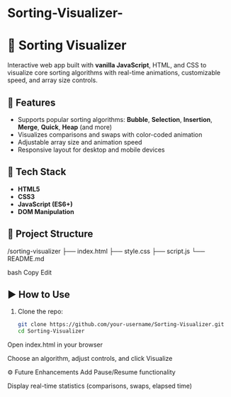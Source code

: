# Sorting-Visualizer-
# 🔢 Sorting Visualizer

Interactive web app built with **vanilla JavaScript**, HTML, and CSS to visualize core sorting algorithms with real-time animations, customizable speed, and array size controls.

## 🚀 Features

- Supports popular sorting algorithms: **Bubble**, **Selection**, **Insertion**, **Merge**, **Quick**, **Heap** (and more)
- Visualizes comparisons and swaps with color-coded animation
- Adjustable array size and animation speed
- Responsive layout for desktop and mobile devices

## 🧰 Tech Stack

- **HTML5**
- **CSS3**
- **JavaScript (ES6+)**
- **DOM Manipulation**

## 📁 Project Structure

/sorting-visualizer
├── index.html
├── style.css
├── script.js
└── README.md

bash
Copy
Edit

## ▶️ How to Use

1. Clone the repo:
   ```bash
   git clone https://github.com/your-username/Sorting-Visualizer.git
   cd Sorting-Visualizer
Open index.html in your browser

Choose an algorithm, adjust controls, and click Visualize

⚙️ Future Enhancements
Add Pause/Resume functionality

Display real-time statistics (comparisons, swaps, elapsed time)


